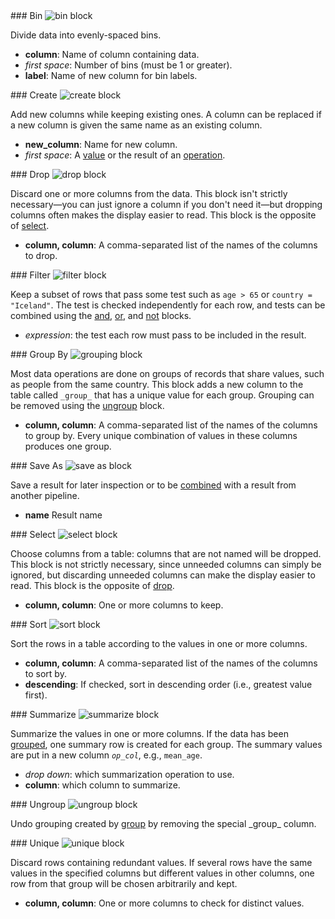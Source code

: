 <div id="create" markdown="1">
### Bin

<img class="block" src="{{ 'en/img/transform_bin.svg' | relative_url }}" alt="bin block"/>

Divide data into evenly-spaced bins.

- **column**: Name of column containing data.
- *first space*: Number of bins (must be 1 or greater).
- **label**: Name of new column for bin labels.
</div>

<div id="create" markdown="1">
### Create

<img class="block" src="{{ 'en/img/transform_create.svg' | relative_url }}" alt="create block"/>

Add new columns while keeping existing ones.
A column can be replaced if a new column is given the same name as an existing column.

- **new_column**: Name for new column.
- *first space*: A [value](../value/) or the result of an [operation](../operation/).
</div>

<div id="drop" markdown="1">
### Drop

<img class="block" src="{{ 'en/img/transform_drop.svg' | relative_url }}" alt="drop block"/>

Discard one or more columns from the data.
This block isn't strictly necessary—you can just ignore a column if you don't need it—but
dropping columns often makes the display easier to read.
This block is the opposite of [select](../transform/#select).

- **column, column**: A comma-separated list of the names of the columns to drop.
</div>

<div id="filter" markdown="1">
### Filter

<img class="block" src="{{ 'en/img/transform_filter.svg' | relative_url }}" alt="filter block"/>

Keep a subset of rows that pass some test such as `age > 65` or `country = "Iceland"`.
The test is checked independently for each row,
and tests can be combined using the [and](../operation/#logical),
[or](../operation/#logical),
and [not](../operation/#not) blocks.

-  *expression*: the test each row must pass to be included in the result.
</div>

<div id="groupBy" markdown="1">
### Group By

<img class="block" src="{{ 'en/img/transform_groupBy.svg' | relative_url }}" alt="grouping block"/>

Most data operations are done on groups of records that share values, such as people from the same country.
This block adds a new column to the table called `_group_` that has a unique value for each group.
Grouping can be removed using the [ungroup](../transform/#ungroup) block.

- **column, column**: A comma-separated list of the names of the columns to group by.
  Every unique combination of values in these columns produces one group.
</div>

<div id="saveAs" markdown="1">
### Save As


<img class="block" src="{{ 'en/img/transform_saveas.svg' | relative_url }}" alt="save as block"/>

Save a result for later inspection or to be [combined](../combine/) with a result from another pipeline.

- **name** Result name
</div>

<div id="select" markdown="1">
### Select

<img class="block" src="{{ 'en/img/transform_select.svg' | relative_url }}" alt="select block"/>

Choose columns from a table: columns that are not named will be dropped.
This block is not strictly necessary,
since unneeded columns can simply be ignored,
but discarding unneeded columns can make the display easier to read.
This block is the opposite of [drop](../transform/#drop).

- **column, column**: One or more columns to keep.
</div>

<div id="sort" markdown="1">
### Sort

<img class="block" src="{{ 'en/img/transform_sort.svg' | relative_url }}" alt="sort block"/>

Sort the rows in a table according to the values in one or more columns.

- **column, column**: A comma-separated list of the names of the columns to sort by.
- **descending**: If checked, sort in descending order (i.e., greatest value first).
</div>

<div id="summarize" markdown="1">
### Summarize

<img class="block" src="{{ 'en/img/transform_summarize.svg' | relative_url }}" alt="summarize block"/>

Summarize the values in one or more columns.
If the data has been [grouped](../transform/#group),
one summary row is created for each group.
The summary values are put in a new column <code><em>op</em>\_<em>col</em></code>,
e.g., <code>mean\_age</code>.

-   *drop down*: which summarization operation to use.
-   **column**: which column to summarize.
</div>

<div id="ungroup" markdown="1">
### Ungroup

<img class="block" src="{{ 'en/img/transform_ungroup.svg' | relative_url }}" alt="ungroup block"/>

Undo grouping created by [group](../transform/#group)
by removing the special \_group\_ column.
</div>

<div id="unique" markdown="1">
### Unique

<img class="block" src="{{ 'en/img/transform_unique.svg' | relative_url }}" alt="unique block"/>

Discard rows containing redundant values.
If several rows have the same values in the specified columns
but different values in other columns,
one row from that group will be chosen arbitrarily and kept.

- **column, column**: One or more columns to check for distinct values.
</div>
